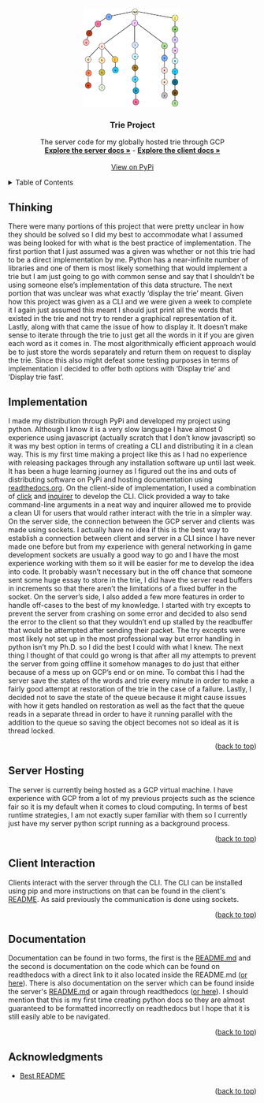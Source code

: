 <div id="top"></div>

<!-- PROJECT LOGO -->
<br />
<div align="center">
  <a href="https://raw.githubusercontent.com/Nathaniel-github/CombinedServerClientRepo/main/TrieServer/imgs/trie.png">
    <img src="https://raw.githubusercontent.com/Nathaniel-github/CombinedServerClientRepo/main/TrieServer/imgs/trie.png" alt="Logo" width="200" height="200">
  </a>

<h3 align="center">Trie Project</h3>

  <p align="center">
    The server code for my globally hosted trie through GCP
    <br />
    <a href="https://trieserver.readthedocs.io/en/latest/index.html"><strong>Explore the server docs »</strong></a> - <a href="https://trieclient.readthedocs.io/en/latest/index.html"><strong>Explore the client docs »</strong></a>
    <br />
    <br />
    <a href="https://pypi.org/project/trie-nathaniel/">View on PyPi</a>
  </p>
</div>



<!-- TABLE OF CONTENTS -->
<details>
  <summary>Table of Contents</summary>
  <ol>
    <li><a href="#thinking">Thinking</a></li>
    <li><a href="#implementation">Implementation</a></li>
    <li><a href="#server-hosting">Server Hosting</a></li>
    <li><a href="#client-interaction">Client Interaction</a></li>
    <li><a href="#documentation">Documentation</a></li>
    <li><a href="#acknowledgements">Acknowledgements</a></li>
  </ol>
</details>


<!-- THINKING -->
## Thinking

There were many portions of this project that were pretty unclear in how they should be solved so I did my best to accommodate what I assumed was being looked for with what is the best practice of implementation. The first portion that I just assumed was a given was whether or not this trie had to be a direct implementation by me. Python has a near-infinite number of libraries and one of them is most likely something that would implement a trie but I am just going to go with common sense and say that I shouldn’t be using someone else’s implementation of this data structure. The next portion that was unclear was what exactly ‘display the trie’ meant. Given how this project was given as a CLI and we were given a week to complete it I again just assumed this meant I should just print all the words that existed in the trie and not try to render a graphical representation of it. Lastly, along with that came the issue of how to display it. It doesn’t make sense to iterate through the trie to just get all the words in it if you are given each word as it comes in. The most algorithmically efficient approach would be to just store the words separately and return them on request to display the trie. Since this also might defeat some testing purposes in terms of implementation I decided to offer both options with ‘Display trie’ and ‘Display trie fast’.

<!-- IMPLEMENTATION -->
## Implementation

I made my distribution through PyPi and developed my project using python. Although I know it is a very slow language I have almost 0 experience using javascript (actually scratch that I don’t know javascript) so it was my best option in terms of creating a CLI and distributing it in a clean way. This is my first time making a project like this as I had no experience with releasing packages through any installation software up until last week. It has been a huge learning journey as I figured out the ins and outs of distributing software on PyPi and hosting documentation using <a href="readthedocs.org">readthedocs.org</a>. On the client-side of implementation, I used a combination of <a href="https://click.palletsprojects.com/en/8.0.x/">click</a> and <a href="https://github.com/magmax/python-inquirer">inquirer</a> to develop the CLI. Click provided a way to take command-line arguments in a neat way and inquirer allowed me to provide a clean UI for users that would rather interact with the trie in a simpler way. On the server side, the connection between the GCP server and clients was made using sockets. I actually have no idea if this is the best way to establish a connection between client and server in a CLI since I have never made one before but from my experience with general networking in game development sockets are usually a good way to go and I have the most experience working with them so it will be easier for me to develop the idea into code. It probably wasn’t necessary but in the off chance that someone sent some huge essay to store in the trie, I did have the server read buffers in increments so that there aren’t the limitations of a fixed buffer in the socket. On the server’s side, I also added a few more features in order to handle off-cases to the best of my knowledge. I started with try excepts to prevent the server from crashing on some error and decided to also send the error to the client so that they wouldn’t end up stalled by the readbuffer that would be attempted after sending their packet. The try excepts were most likely not set up in the most professional way but error handling in python isn’t my Ph.D. so I did the best I could with what I knew. The next thing I thought of that could go wrong is that after all my attempts to prevent the server from going offline it somehow manages to do just that either because of a mess up on GCP’s end or on mine. To combat this I had the server save the states of the words and trie every minute in order to make a fairly good attempt at restoration of the trie in the case of a failure. Lastly, I decided not to save the state of the queue because it might cause issues with how it gets handled on restoration as well as the fact that the queue reads in a separate thread in order to have it running parallel with the addition to the queue so saving the object becomes not so ideal as it is thread locked. 

<p align="right">(<a href="#top">back to top</a>)</p>

<!-- SERVER HOSTING -->
## Server Hosting

The server is currently being hosted as a GCP virtual machine. I have experience with GCP from a lot of my previous projects such as the science fair so it is my default when it comes to cloud computing. In terms of best runtime strategies, I am not exactly super familiar with them so I currently just have my server python script running as a background process.

<p align="right">(<a href="#top">back to top</a>)</p>

<!-- CLIENT INTERACTION -->
## Client Interaction

Clients interact with the server through the CLI. The CLI can be installed using pip and more instructions on that can be found in the client's <a href="https://github.com/Nathaniel-github/CombinedServerClientRepo/blob/main/TrieCLI/README.md">README</a>. As said previously the communication is done using sockets.

<p align="right">(<a href="#top">back to top</a>)</p>

<!-- DOCUMENTATION -->
## Documentation

Documentation can be found in two forms, the first is the <a href="https://github.com/Nathaniel-github/CombinedServerClientRepo/blob/main/TrieCLI/README.md">README.md</a> and the second is documentation on the code which can be found on readthedocs with a direct link to it also located inside the README.md (<a href="https://trieclient.readthedocs.io/en/latest/index.html">or here</a>). There is also documentation on the server which can be found inside the server's <a href="https://github.com/Nathaniel-github/CombinedServerClientRepo/blob/main/TrieServer/README.md">README.md</a> or again through readthedocs (<a href="https://trieserver.readthedocs.io/en/latest/index.html">or here</a>). I should mention that this is my first time creating python docs so they are almost guaranteed to be formatted incorrectly on readthedocs but I hope that it is still easily able to be navigated.

<p align="right">(<a href="#top">back to top</a>)</p>

<!-- ACKNOWLEDGMENTS -->
## Acknowledgments

* [Best README](https://github.com/othneildrew/Best-README-Template)

<p align="right">(<a href="#top">back to top</a>)</p>
